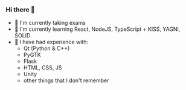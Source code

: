 ### Hi there 👋

- 🔭 I'm currently taking exams
- 🌱 I'm currently learning React, NodeJS, TypeScript + KISS, YAGNI, SOLID
- 🧠 I have had experience with:
  - Qt (Python & C++)
  - PyGTK
  - Flask
  - HTML, CSS, JS
  - Unity
  - other things that I don't remember

<!--
**janavour/janavour** is a ✨ _special_ ✨ repository because its `README.md` (this file) appears on your GitHub profile.

Here are some ideas to get you started:

- 🔭 I’m currently working on ...
- 🌱 I’m currently learning ...
- 👯 I’m looking to collaborate on ...
- 🤔 I’m looking for help with ...
- 💬 Ask me about ...
- 📫 How to reach me: ...
- 😄 Pronouns: ...
- ⚡ Fun fact: ...
-->
